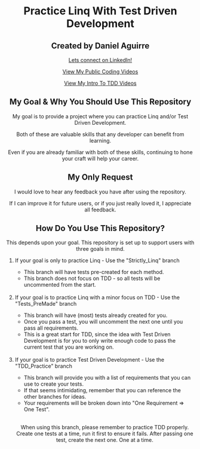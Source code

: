 
<h1 align="center"> Practice Linq With Test Driven Development </h1>

<h2 align="center"> Created by Daniel Aguirre </h2>
<p align="center"><a href="https://www.linkedin.com/in/daniel-aguirre-/">Lets connect on LinkedIn!</a></p>
<p align="center"><a href="https://drive.google.com/drive/folders/1O9n09P9O6YiDrPapbquSuq5WP0J4jGeP?usp=sharing">View My Public Coding Videos</a></p>
<p align="center"><a href="https://drive.google.com/drive/folders/1OU6cIBteGs50pT0EFf69pdqEK1m53bAZ?usp=sharing">View My Intro To TDD Videos</a></p>

<h2 align="center"> My Goal & Why You Should Use This Repository </h2>
<p align="center"> My goal is to provide a project where you can practice Linq and/or Test Driven Development. </p>
<p align="center"> Both of these are valuable skills that any developer can benefit from learning.</p>
<p align="center"> Even if you are already familiar with both of these skills, continuing to hone your craft will help your career.</p>

<h2 align="center"> My Only Request </h2>
<p align="center"> I would love to hear any feedback you have after using the repository. </p>
<p align="center"> If I can improve it for future users, or if you just really loved it, I appreciate all feedback. </p>

<h2 align="center"> How Do You Use This Repository? </h2>
<p align="center"> This depends upon your goal. This repository is set up to support users with three goals in mind.</p>
<p align="center"><ol>
<li>If your goal is only to practice Linq - Use the "Strictly_Linq" branch</li>
	<ul>
	<li>This branch will have tests pre-created for each method. </li>
	<li>This branch does not focus on TDD - so all tests will be uncommented from the start.</li>
	</ul><br>
<li>If your goal is to practice Linq with a minor focus on TDD - Use the "Tests_PreMade" branch</li>
	<ul>
	<li>This branch will have (most) tests already created for you.</li>
	<li>Once you pass a test, you will uncomment the next one until you pass all requirements.</li>
	<li>This is a great start for TDD, since the idea with Test Driven Development is for you to only write enough code to pass the current test that you are working on.</li>
	</ul><br>
<li>If your goal is to practice Test Driven Development - Use the "TDD_Practice" branch</li>
	<ul>
	<li>This branch will provide you with a list of requirements that you can use to create your tests.</li>
	<li>If that seems intimidating, remember that you can reference the other branches for ideas.</li>
	<li>Your requirements will be broken down into "One Requirement => One Test".</li>
	</ul><br>
<p align="center">When using this branch, please remember to practice TDD properly. Create one tests at a time, run it first to ensure it fails. After passing one test, create the next one. One at a time.</p>
</ol><p>
